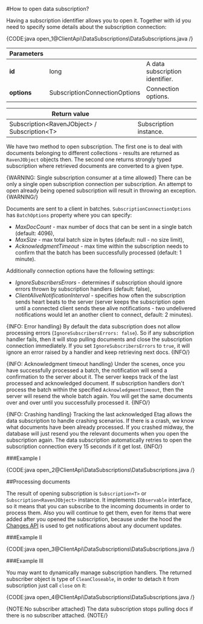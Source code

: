 ﻿#How to open data subscription?

Having a subscription identifier allows you to open it. Together with id you need to specify some details about the subscription connection:

{CODE:java open_1@ClientApi\DataSubscriptions\DataSubscriptions.java /}

| Parameters | | |
| ------------- | ------------- | ----- |
| **id** | long | A data subscription identifier. |
| **options** | SubscriptionConnectionOptions | Connection options. |

| Return value | |
| ------------- | ----- |
| Subscription&lt;RavenJObject&gt; / Subscription&lt;T&gt; | Subscription instance. |

We have two method to open subscription. The first one is to deal with documents belonging to different collections - results are returned as `RavenJObject` objects then. The second one returns strongly
typed subscription where retrieved documents are converted to a given type.

{WARNING: Single subscription consumer at a time allowed}
There can be only a single open subscription connection per subscription. An attempt to open already being opened subscription will result in throwing an exception.
{WARNING/}

Documents are sent to a client in batches. `SubscriptionConnectionOptions` has `BatchOptions` property where you can specify:

* _MaxDocCount_ - max number of docs that can be sent in a single batch (default: 4096),
* _MaxSize_ - max total batch size in bytes (default: null - no size limit),
* _AcknowledgmentTimeout_ - max time within the subscription needs to confirm that the batch has been successfully processed (default: 1 minute).

Additionally connection options have the following settings:

- _IgnoreSubscribersErrors_ - determines if subscription should ignore errors thrown by subscription handlers (default: false),
- _ClientAliveNotificationInterval_ - specifies how often the subscription sends heart beats to the server (server keeps the subscription open until a connected client
sends these alive notifications - two undelivered notifications would let an another client to connect, default: 2 minutes).

{INFO: Error handling}
By default the data subscription does not allow processing errors (`IgnoreSubscribersErrors: false`). So if any subscription handler fails,
then it will stop pulling documents and close the subscription connection immediately. If you set `IgnoreSubscribersErrors` to `true`, it will ignore an error raised by a handler and
keep retrieving next docs.
{INFO/}

{INFO: Acknowledgment timeout handling}
Under the scenes, once you have successfully processed a batch, the notification will send a confirmation to the server about it. The server keeps track of the last processed and
acknowledged document. If subscription handlers don't process the batch within the specified `AcknowledgmentTimeout`, then the server will resend the whole batch again. You will get 
the same documents over and over until you successfully processed it.
{INFO/}
 

{INFO: Crashing handling}
Tracking the last acknowledged Etag allows the data subscription to handle crashing scenarios. If there is a crash, we know what documents have been already processed. 
If you crashed midway, the database will just resend you the relevant documents when you open the subscription again. The data subscription automatically
retries to open the subscription connection every 15 seconds if it get lost.
{INFO/}

###Example I

{CODE:java open_2@ClientApi\DataSubscriptions\DataSubscriptions.java /}

##Processing documents

The result of opening subscription is `Subscription<T>` or `Subscription<RavenJObject>` instance. It implements `IObservable` interface, so it means that you can 
subscribe to the incoming documents in order to process them. Also you will continue to get them, even for items that were added after you opened the subscription, because under the hood the [Changes API](../changes/what-is-changes-api)
is used to get notifications about any document updates.

###Example II

{CODE:java open_3@ClientApi\DataSubscriptions\DataSubscriptions.java /}

###Example III

You may want to dynamically manage subscription handlers. The returned subscriber object is type of `CleanCloseable`, in order to detach it from subscription just call `close` on it:

{CODE:java open_4@ClientApi\DataSubscriptions\DataSubscriptions.java /}

{NOTE:No subscriber attached}
The data subscription stops pulling docs if there is no subscriber attached.
{NOTE/}